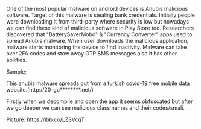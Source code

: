 One of the most popular malware on android devices is Anubis malicious software. Target of this malware is stealing bank credentials. Initially people were downloading it from third-party where security is low but nowadays we can find these kind of malicious software in Play Store too. Researchers discovered that "BatterySaverMobo" & "Currency Converter" apps used to spread Anubis malware. When user downloads the malicious application, malware starts monitoring the device to find inactivity. Malware can take over 2FA codes and stow away OTP SMS messages also it has other abilities.

Sample;

This anubis malware spreads out from a turkish covid-19 free mobile data website.(http://20-gb********.net/)

Firstly when we decompile and open the app it seems obfuscated but after we go deeper we can see malicious class names and their codes/smali.

Picture: https://ibb.co/LZ8VcqT

